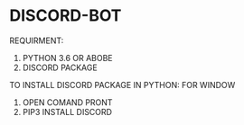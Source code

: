 # DISCORD-BOT
REQUIRMENT:
1) PYTHON 3.6 OR ABOBE
2) DISCORD PACKAGE


TO INSTALL DISCORD PACKAGE IN PYTHON:
FOR WINDOW
1) OPEN COMAND PRONT
2) PIP3 INSTALL DISCORD
